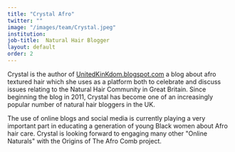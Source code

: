 ```yaml
---
title: "Crystal Afro"
twitter: ""
image: "/images/team/Crystal.jpeg"
institution:
job-title:  Natural Hair Blogger
layout: default
order: 2
---
```


Crystal is the author of [UnitedKinKdom.blogspot.com](http://www.theunitedkinkdom.com/) a blog about afro textured hair which she uses as a platform both to celebrate and discuss issues relating to the Natural Hair Community in Great Britain. Since beginning the blog in 2011, Crystal has become one of an increasingly popular number of natural hair bloggers in the UK.

The use of online blogs and social media is currently playing a very important part in educating a generation of young Black women about Afro hair care. Crystal is looking forward to engaging many other "Online Naturals" with the Origins of The Afro Comb project.
